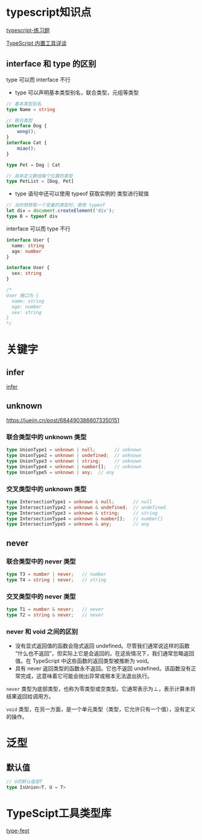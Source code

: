 # typescript知识点
[typescript-练习题](https://juejin.cn/post/7062903623470514207)

[TypeScript 内置工具详谈](https://juejin.cn/post/6988364988427534349)


## interface 和 type 的区别
type 可以而 interface 不行
- type 可以声明基本类型别名，联合类型，元组等类型
```ts
// 基本类型别名
type Name = string

// 联合类型
interface Dog {
    wong();
}
interface Cat {
    miao();
}

type Pet = Dog | Cat

// 具体定义数组每个位置的类型
type PetList = [Dog, Pet]

```
- type 语句中还可以使用 typeof 获取实例的 类型进行赋值
```ts
// 当你想获取一个变量的类型时，使用 typeof
let div = document.createElement('div');
type B = typeof div
```

interface 可以而 type 不行
```ts
interface User {
  name: string
  age: number
}

interface User {
  sex: string
}

/*
User 接口为 {
  name: string
  age: number
  sex: string
}
*/
```


# 关键字
## infer
[infer](https://juejin.cn/post/6844904170353328135)


## unknown
https://juejin.cn/post/6844903866073350151
### 联合类型中的 unknown 类型
```ts
type UnionType1 = unknown | null;       // unknown
type UnionType2 = unknown | undefined;  // unknown
type UnionType3 = unknown | string;     // unknown
type UnionType4 = unknown | number[];   // unknown
type UnionType5 = unknown | any;  // any
```

### 交叉类型中的 unknown 类型
```ts
type IntersectionType1 = unknown & null;       // null
type IntersectionType2 = unknown & undefined;  // undefined
type IntersectionType3 = unknown & string;     // string
type IntersectionType4 = unknown & number[];   // number[]
type IntersectionType5 = unknown & any;        // any
```


## never
### 联合类型中的 never 类型
```ts
type T3 = number | never;   // number
type T4 = string | never;   // string
```

### 交叉类型中的 never 类型
```ts
type T1 = number & never;   // never
type T2 = string & never;   // never
```

### never 和 void 之间的区别
- 没有显式返回值的函数会隐式返回 undefined。尽管我们通常说这样的函数 “什么也不返回”，但实际上它是会返回的。在这些情况下，我们通常忽略返回值。在 TypeScript 中这些函数的返回类型被推断为 void。
- 具有 never 返回类型的函数永不返回。它也不返回 undefined。该函数没有正常完成，这意味着它可能会抛出异常或根本无法退出执行。

`never` 类型为底部类型，也称为零类型或空类型。它通常表示为⊥，表示计算未将结果返回给调用方。

`void` 类型，在另一方面，是一个单元类型（类型，它允许只有一个值），没有定义的操作。



# 泛型
## 默认值
```ts
// U的默认值是T
type IsUnion<T, U = T>
```

# TypeScipt工具类型库
[type-fest](https://github.com/sindresorhus/type-fest)